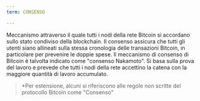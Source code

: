 ```yaml
---
term: CONSENSO

---
```

Meccanismo attraverso il quale tutti i nodi della rete Bitcoin si accordano sullo stato condiviso della blockchain. Il consenso assicura che tutti gli utenti siano allineati sulla stessa cronologia delle transazioni Bitcoin, in particolare per prevenire le doppie spese. Il meccanismo di consenso di Bitcoin è talvolta indicato come "consenso Nakamoto". Si basa sulla prova del lavoro e prevede che tutti i nodi della rete accettino la catena con la maggiore quantità di lavoro accumulato.

> *Per estensione, alcuni si riferiscono alle regole non scritte del protocollo Bitcoin come "Consenso"